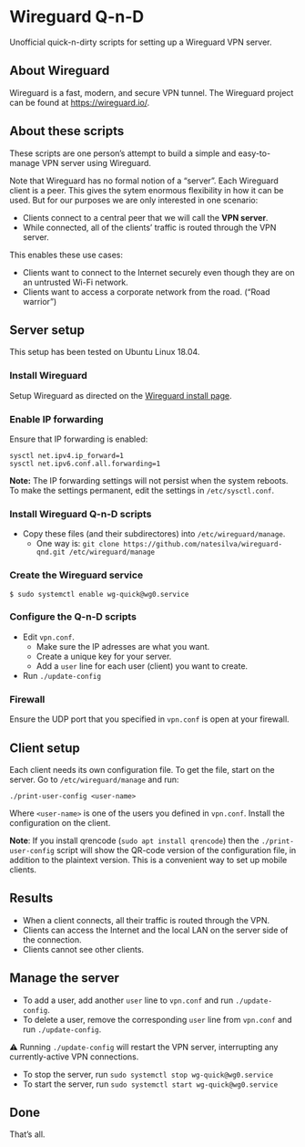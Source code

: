 # Wireguard Q-n-D

Unofficial quick-n-dirty scripts for setting up a Wireguard VPN server.

## About Wireguard

Wireguard is a fast, modern, and secure VPN tunnel. The Wireguard project can be found at https://wireguard.io/.

## About these scripts

These scripts are one person’s attempt to build a simple and easy-to-manage VPN server using Wireguard.

Note that Wireguard has no formal notion of a “server”. Each Wireguard client is a peer. This gives the sytem enormous flexibility in how it can be used. But for our purposes we are only interested in one scenario:

* Clients connect to a central peer that we will call the **VPN server**.
* While connected, all of the clients’ traffic is routed through the VPN server.

This enables these use cases:

* Clients want to connect to the Internet securely even though they are on an untrusted Wi-Fi network.
* Clients want to access a corporate network from the road. (“Road warrior”)

## Server setup

This setup has been tested on Ubuntu Linux 18.04.

### Install Wireguard

Setup Wireguard as directed on the [Wireguard install page](https://www.wireguard.com/install/).

### Enable IP forwarding

Ensure that IP forwarding is enabled:

```
sysctl net.ipv4.ip_forward=1
sysctl net.ipv6.conf.all.forwarding=1
```

**Note:** The IP forwarding settings will not persist when the system reboots. To make the settings permanent, edit the settings in `/etc/sysctl.conf`.

### Install Wireguard Q-n-D scripts

* Copy these files (and their subdirectores) into `/etc/wireguard/manage`.
   * One way is: `git clone https://github.com/natesilva/wireguard-qnd.git /etc/wireguard/manage`

### Create the Wireguard service

```
$ sudo systemctl enable wg-quick@wg0.service
```

### Configure the Q-n-D scripts

* Edit `vpn.conf`.
    * Make sure the IP adresses are what you want.
    * Create a unique key for your server.
    * Add a `user` line for each user (client) you want to create.
* Run `./update-config`

### Firewall

Ensure the UDP port that you specified in `vpn.conf` is open at your firewall.

## Client setup

Each client needs its own configuration file. To get the file, start on the server. Go to `/etc/wireguard/manage` and run:

```
./print-user-config <user-name>
```

Where `<user-name>` is one of the users you defined in `vpn.conf`. Install the configuration on the client.

**Note**: If you install qrencode (`sudo apt install qrencode`) then the `./print-user-config` script will show the QR-code version of the configuration file, in addition to the plaintext version. This is a convenient way to set up mobile clients.

## Results

* When a client connects, all their traffic is routed through the VPN.
* Clients can access the Internet and the local LAN on the server side of the connection.
* Clients cannot see other clients.

## Manage the server

* To add a user, add another `user` line to `vpn.conf` and run `./update-config`.
* To delete a user, remove the corresponding `user` line from `vpn.conf` and run `./update-config`.

⚠️ Running `./update-config` will restart the VPN server, interrupting any currently-active VPN connections.

* To stop the server, run `sudo systemctl stop wg-quick@wg0.service`
* To start the server, run `sudo systemctl start wg-quick@wg0.service`

## Done

That’s all.
